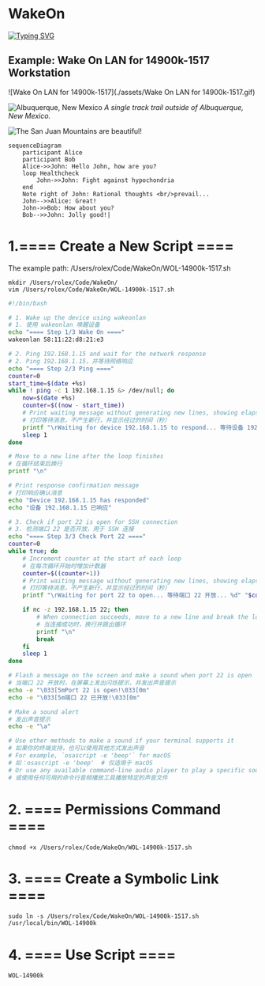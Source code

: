 # WakeOn
<!-- 
WakeOn is a program that can wake up a target computer via a command within a local area network.
Additionally, it can also detect whether the target computer has completed booting up, and even if
certain ports are ready.
WakeOn 是一个可以在本地局域网内通过命令唤醒目标电脑的SH脚本，另外还可以检测目标电脑是否已经开机完
成，甚至某些端口是否已经准备好。
https://readme-typing-svg.herokuapp.com/demo/
-->

<!-- 
[![Typing SVG](https://readme-typing-svg.herokuapp.com?font=Merriweather&size=30&pause=1000&color=000000&multiline=true&repeat=false&random=false&width=1500&height=200&lines=WakeOn+is+a+program+that+can+wake+up+a+target+computer+via+a+command+within+a+local+area+network.;Additionally%2C+it+can+also+detect+whether+the+target+computer+has+completed+booting+up%2C+and+even+if;certain+ports+are+ready.;WakeOn+%E6%98%AF%E4%B8%80%E4%B8%AA%E5%8F%AF%E4%BB%A5%E5%9C%A8%E6%9C%AC%E5%9C%B0%E5%B1%80%E5%9F%9F%E7%BD%91%E5%86%85%E9%80%9A%E8%BF%87%E5%91%BD%E4%BB%A4%E5%94%A4%E9%86%92%E7%9B%AE%E6%A0%87%E7%94%B5%E8%84%91%E7%9A%84SH%E8%84%9A%E6%9C%AC%EF%BC%8C%E5%8F%A6%E5%A4%96%E8%BF%98%E5%8F%AF%E4%BB%A5%E6%A3%80%E6%B5%8B%E7%9B%AE%E6%A0%87%E7%94%B5%E8%84%91%E6%98%AF%E5%90%A6%E5%B7%B2%E7%BB%8F%E5%BC%80%E6%9C%BA%E5%AE%8C;%E6%88%90%EF%BC%8C%E7%94%9A%E8%87%B3%E6%9F%90%E4%BA%9B%E7%AB%AF%E5%8F%A3%E6%98%AF%E5%90%A6%E5%B7%B2%E7%BB%8F%E5%87%86%E5%A4%87%E5%A5%BD%E3%80%82)](https://www.xaiat.com)
-->

[![Typing SVG](https://readme-typing-svg.herokuapp.com?font=Merriweather&size=30&pause=1000&color=000000&multiline=true&random=false&width=1500&height=200&lines=WakeOn+is+a+program+that+can+wake+up+a+target+computer+via+a+command+within+a+local+area+network.+;Additionally%2C+it+can+also+detect+whether+the+target+computer+has+completed+booting+up%2C+and+even+if+;certain+ports+are+ready.;WakeOn+%E6%98%AF%E4%B8%80%E4%B8%AA%E5%8F%AF%E4%BB%A5%E5%9C%A8%E6%9C%AC%E5%9C%B0%E5%B1%80%E5%9F%9F%E7%BD%91%E5%86%85%E9%80%9A%E8%BF%87%E5%91%BD%E4%BB%A4%E5%94%A4%E9%86%92%E7%9B%AE%E6%A0%87%E7%94%B5%E8%84%91%E7%9A%84SH%E8%84%9A%E6%9C%AC%EF%BC%8C%E5%8F%A6%E5%A4%96%E8%BF%98%E5%8F%AF%E4%BB%A5%E6%A3%80%E6%B5%8B%E7%9B%AE%E6%A0%87%E7%94%B5%E8%84%91%E6%98%AF%E5%90%A6%E5%B7%B2%E7%BB%8F%E5%BC%80%E6%9C%BA%E5%AE%8C;%E6%88%90%EF%BC%8C%E7%94%9A%E8%87%B3%E6%9F%90%E4%BA%9B%E7%AB%AF%E5%8F%A3%E6%98%AF%E5%90%A6%E5%B7%B2%E7%BB%8F%E5%87%86%E5%A4%87%E5%A5%BD%E3%80%82)](https://www.xaiat.com)

## Example: Wake On LAN for 14900k-1517 Workstation

![Wake On LAN for 14900k-1517](./assets/Wake On LAN for 14900k-1517.gif)

![Albuquerque, New Mexico](https://mdg.imgix.net/assets/images/albuquerque.jpg)
*A single track trail outside of Albuquerque, New Mexico.*

![The San Juan Mountains are beautiful!](https://mdg.imgix.net/assets/images/san-juan-mountains.jpg "San Juan Mountains")

```mermaid
sequenceDiagram
    participant Alice
    participant Bob
    Alice->>John: Hello John, how are you?
    loop Healthcheck
        John->>John: Fight against hypochondria
    end
    Note right of John: Rational thoughts <br/>prevail...
    John-->>Alice: Great!
    John->>Bob: How about you?
    Bob-->>John: Jolly good!|
```

# 1.==== Create a New Script ====
The example path:
/Users/rolex/Code/WakeOn/WOL-14900k-1517.sh

```console
mkdir /Users/rolex/Code/WakeOn/
vim /Users/rolex/Code/WakeOn/WOL-14900k-1517.sh
```
```sh
#!/bin/bash

# 1. Wake up the device using wakeonlan
# 1. 使用 wakeonlan 唤醒设备
echo "==== Step 1/3 Wake On ===="
wakeonlan 58:11:22:d8:21:e3

# 2. Ping 192.168.1.15 and wait for the network response
# 2. Ping 192.168.1.15，并等待网络响应
echo "==== Step 2/3 Ping ===="
counter=0
start_time=$(date +%s)
while ! ping -c 1 192.168.1.15 &> /dev/null; do
    now=$(date +%s)
    counter=$((now - start_time))
    # Print waiting message without generating new lines, showing elapsed time in seconds
    # 打印等待消息，不产生新行，并显示经过的时间（秒）
    printf "\rWaiting for device 192.168.1.15 to respond... 等待设备 192.168.1.15 响应... %d" "$counter"
    sleep 1
done

# Move to a new line after the loop finishes
# 在循环结束后换行
printf "\n"

# Print response confirmation message
# 打印响应确认消息
echo "Device 192.168.1.15 has responded"
echo "设备 192.168.1.15 已响应"

# 3. Check if port 22 is open for SSH connection
# 3. 检测端口 22 是否开放，用于 SSH 连接
echo "==== Step 3/3 Check Port 22 ===="
counter=0
while true; do
    # Increment counter at the start of each loop
    # 在每次循环开始时增加计数器
    counter=$((counter+1))
    # Print waiting message without generating new lines, showing elapsed time in seconds
    # 打印等待消息，不产生新行，并显示经过的时间（秒）
    printf "\rWaiting for port 22 to open... 等待端口 22 开放... %d" "$counter"

    if nc -z 192.168.1.15 22; then
        # When connection succeeds, move to a new line and break the loop
        # 当连接成功时，换行并跳出循环
        printf "\n"
        break
    fi
    sleep 1
done

# Flash a message on the screen and make a sound when port 22 is open
# 当端口 22 开放时，在屏幕上发出闪烁提示，并发出声音提示
echo -e "\033[5mPort 22 is open!\033[0m"
echo -e "\033[5m端口 22 已开放!\033[0m"

# Make a sound alert
# 发出声音提示
echo -e "\a"

# Use other methods to make a sound if your terminal supports it
# 如果你的终端支持，也可以使用其他方式发出声音
# For example, `osascript -e 'beep'` for macOS
# 如：osascript -e 'beep'  # 仅适用于 macOS
# Or use any available command-line audio player to play a specific sound file
# 或使用任何可用的命令行音频播放工具播放特定的声音文件
```
# 2. ==== Permissions Command ====
```console
chmod +x /Users/rolex/Code/WakeOn/WOL-14900k-1517.sh
```
# 3. ==== Create a Symbolic Link ====
```console
sudo ln -s /Users/rolex/Code/WakeOn/WOL-14900k-1517.sh /usr/local/bin/WOL-14900k
```
# 4. ==== Use Script ====
```console
WOL-14900k
```
